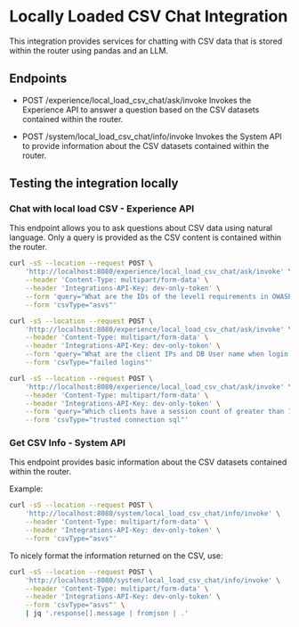 # Locally Loaded CSV Chat Integration

This integration provides services for chatting with CSV data that is stored within the router using pandas and an LLM.

## Endpoints

- POST /experience/local_load_csv_chat/ask/invoke
  Invokes the Experience API to answer a question based on the CSV datasets contained within the router.

- POST /system/local_load_csv_chat/info/invoke
  Invokes the System API to provide information about the CSV datasets contained within the router.

## Testing the integration locally

### Chat with local load CSV - Experience API

This endpoint allows you to ask questions about CSV data using natural language. Only a query is provided as the CSV content is contained within the router.

```bash
curl -sS --location --request POST \
    'http://localhost:8080/experience/local_load_csv_chat/ask/invoke' \
    --header 'Content-Type: multipart/form-data' \
    --header 'Integrations-API-Key: dev-only-token' \
    --form 'query="What are the IDs of the level1 requirements in OWASP ASVS?"' \
	--form 'csvType="asvs"'
```

```bash
curl -sS --location --request POST \
    'http://localhost:8080/experience/local_load_csv_chat/ask/invoke' \
	--header 'Content-Type: multipart/form-data' \
	--header 'Integrations-API-Key: dev-only-token' \
	--form 'query="What are the client IPs and DB User name when login failed? output as a list"' \
	--form 'csvType="failed logins"'
```

```bash
curl -sS --location --request POST \
    'http://localhost:8080/experience/local_load_csv_chat/ask/invoke' \
	--header 'Content-Type: multipart/form-data' \
	--header 'Integrations-API-Key: dev-only-token' \
	--form 'query="Which clients have a session count of greater than 199?"' \
	--form 'csvType="trusted connection sql"'
```

### Get CSV Info - System API

This endpoint provides basic information about the CSV datasets contained within the router.

Example:

```bash
curl -sS --location --request POST \
    'http://localhost:8080/system/local_load_csv_chat/info/invoke' \
    --header 'Content-Type: multipart/form-data' \
    --header 'Integrations-API-Key: dev-only-token' \
	--form 'csvType="asvs"'
```

To nicely format the information returned on the CSV, use:

```bash
curl -sS --location --request POST \
    'http://localhost:8080/system/local_load_csv_chat/info/invoke' \
    --header 'Content-Type: multipart/form-data' \
    --header 'Integrations-API-Key: dev-only-token' \
	--form 'csvType="asvs"' \
	| jq '.response[].message | fromjson | .'
```
